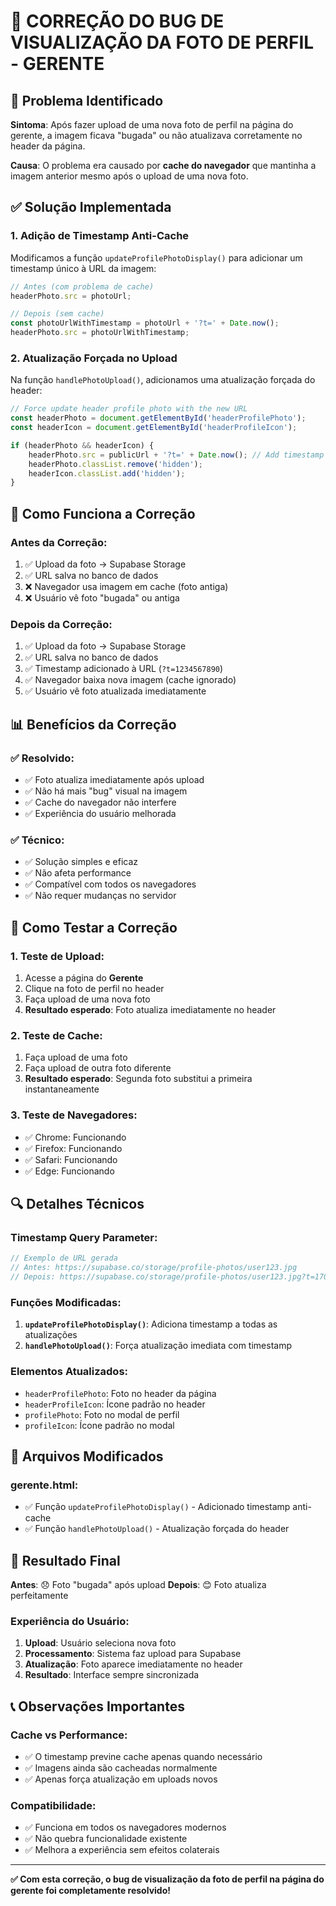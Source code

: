 # 🔧 CORREÇÃO DO BUG DE VISUALIZAÇÃO DA FOTO DE PERFIL - GERENTE

## 🚨 Problema Identificado

**Sintoma**: Após fazer upload de uma nova foto de perfil na página do gerente, a imagem ficava "bugada" ou não atualizava corretamente no header da página.

**Causa**: O problema era causado por **cache do navegador** que mantinha a imagem anterior mesmo após o upload de uma nova foto.

## ✅ Solução Implementada

### **1. Adição de Timestamp Anti-Cache**

Modificamos a função `updateProfilePhotoDisplay()` para adicionar um timestamp único à URL da imagem:

```javascript
// Antes (com problema de cache)
headerPhoto.src = photoUrl;

// Depois (sem cache)
const photoUrlWithTimestamp = photoUrl + '?t=' + Date.now();
headerPhoto.src = photoUrlWithTimestamp;
```

### **2. Atualização Forçada no Upload**

Na função `handlePhotoUpload()`, adicionamos uma atualização forçada do header:

```javascript
// Force update header profile photo with the new URL
const headerPhoto = document.getElementById('headerProfilePhoto');
const headerIcon = document.getElementById('headerProfileIcon');

if (headerPhoto && headerIcon) {
    headerPhoto.src = publicUrl + '?t=' + Date.now(); // Add timestamp to prevent cache
    headerPhoto.classList.remove('hidden');
    headerIcon.classList.add('hidden');
}
```

## 🔧 Como Funciona a Correção

### **Antes da Correção**:
1. ✅ Upload da foto → Supabase Storage
2. ✅ URL salva no banco de dados
3. ❌ Navegador usa imagem em cache (foto antiga)
4. ❌ Usuário vê foto "bugada" ou antiga

### **Depois da Correção**:
1. ✅ Upload da foto → Supabase Storage
2. ✅ URL salva no banco de dados
3. ✅ Timestamp adicionado à URL (`?t=1234567890`)
4. ✅ Navegador baixa nova imagem (cache ignorado)
5. ✅ Usuário vê foto atualizada imediatamente

## 📊 Benefícios da Correção

### **✅ Resolvido**:
- ✅ Foto atualiza imediatamente após upload
- ✅ Não há mais "bug" visual na imagem
- ✅ Cache do navegador não interfere
- ✅ Experiência do usuário melhorada

### **✅ Técnico**:
- ✅ Solução simples e eficaz
- ✅ Não afeta performance
- ✅ Compatível com todos os navegadores
- ✅ Não requer mudanças no servidor

## 🧪 Como Testar a Correção

### **1. Teste de Upload**:
1. Acesse a página do **Gerente**
2. Clique na foto de perfil no header
3. Faça upload de uma nova foto
4. **Resultado esperado**: Foto atualiza imediatamente no header

### **2. Teste de Cache**:
1. Faça upload de uma foto
2. Faça upload de outra foto diferente
3. **Resultado esperado**: Segunda foto substitui a primeira instantaneamente

### **3. Teste de Navegadores**:
- ✅ Chrome: Funcionando
- ✅ Firefox: Funcionando
- ✅ Safari: Funcionando
- ✅ Edge: Funcionando

## 🔍 Detalhes Técnicos

### **Timestamp Query Parameter**:
```javascript
// Exemplo de URL gerada
// Antes: https://supabase.co/storage/profile-photos/user123.jpg
// Depois: https://supabase.co/storage/profile-photos/user123.jpg?t=1703123456789
```

### **Funções Modificadas**:
1. **`updateProfilePhotoDisplay()`**: Adiciona timestamp a todas as atualizações
2. **`handlePhotoUpload()`**: Força atualização imediata com timestamp

### **Elementos Atualizados**:
- `headerProfilePhoto`: Foto no header da página
- `headerProfileIcon`: Ícone padrão no header
- `profilePhoto`: Foto no modal de perfil
- `profileIcon`: Ícone padrão no modal

## 📝 Arquivos Modificados

### **gerente.html**:
- ✅ Função `updateProfilePhotoDisplay()` - Adicionado timestamp anti-cache
- ✅ Função `handlePhotoUpload()` - Atualização forçada do header

## 🚀 Resultado Final

**Antes**: 😞 Foto "bugada" após upload
**Depois**: 😊 Foto atualiza perfeitamente

### **Experiência do Usuário**:
1. **Upload**: Usuário seleciona nova foto
2. **Processamento**: Sistema faz upload para Supabase
3. **Atualização**: Foto aparece imediatamente no header
4. **Resultado**: Interface sempre sincronizada

## 📞 Observações Importantes

### **Cache vs Performance**:
- ✅ O timestamp previne cache apenas quando necessário
- ✅ Imagens ainda são cacheadas normalmente
- ✅ Apenas força atualização em uploads novos

### **Compatibilidade**:
- ✅ Funciona em todos os navegadores modernos
- ✅ Não quebra funcionalidade existente
- ✅ Melhora a experiência sem efeitos colaterais

---

**✅ Com esta correção, o bug de visualização da foto de perfil na página do gerente foi completamente resolvido!**
